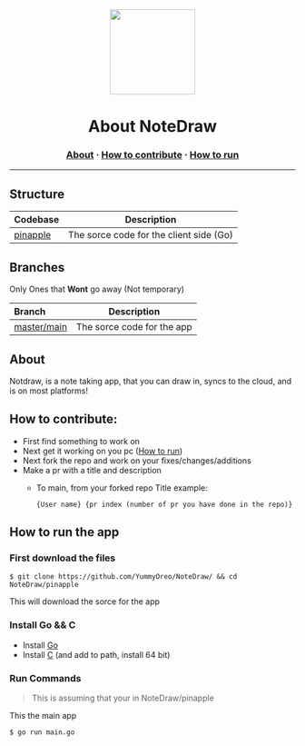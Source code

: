 <div align="center" ><img src="https://github.com/YummyOreo/NoteDraw/blob/main/Best%20logo.png" width="150" height="150"></div>
<h1 align="center">About NoteDraw</h1>
<h3 align="center"><a href="#about">About</a> · <a href="#how-to-contribute">How to contribute</a> · <a href="#how-to-run-the-app">How to run</a>

---

## Structure

| Codebase   | Description                             |
|:---------- |:---------------------------------------:|
| [pinapple](pinapple) | The sorce code for the client side (Go) |

## Branches

Only Ones that **Wont** go away (Not temporary)

| Branch                                                | Description                |
|:----------------------------------------------------- |:--------------------------:|
| [master/main](https://github.com/Yummyoreo/NoteDraw/) | The sorce code for the app |

## About

Notdraw, is a note taking app, that you can draw in, syncs to the cloud, and is on most platforms!

## How to contribute:

- First find something to work on
- Next get it working on you pc ([How to run](#how-to-run-the-app))
- Next fork the repo and work on your fixes/changes/additions
- Make a pr with a title and description
  - To main, from your forked repo
    Title example:
    
    ```
    {User name} {pr index (number of pr you have done in the repo)}
    ```

## How to run the app

### First download the files

```console
$ git clone https://github.com/YummyOreo/NoteDraw/ && cd NoteDraw/pinapple
```

This will download the sorce for the app

### Install Go && C

- Install [Go](https://golang.org/)
- Install [C](https://sourceforge.net/projects/mingw-w64/files/Toolchains%20targetting%20Win32/Personal%20Builds/mingw-builds/installer/mingw-w64-install.exe/download) (and add to path, install 64 bit)



### Run Commands

> This is assuming that your in NoteDraw/pinapple
  
This the main app

```
$ go run main.go
```
